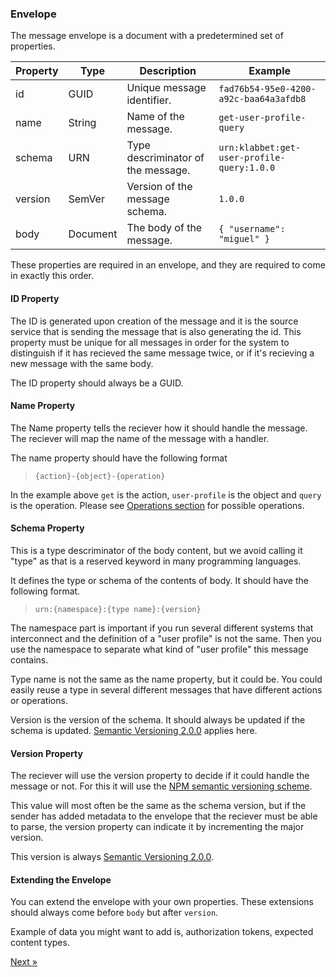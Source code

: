 ### Envelope

The message envelope is a document with a predetermined set of properties.

| Property | Type     | Description                        | Example                                    |
| -------- | -------- | ---------------------------------- | ------------------------------------------ |
| id       | GUID     | Unique message identifier.         | `fad76b54-95e0-4200-a92c-baa64a3afdb8`     |
| name     | String   | Name of the message.               | `get-user-profile-query`                   |
| schema   | URN      | Type descriminator of the message. | `urn:klabbet:get-user-profile-query:1.0.0` |
| version  | SemVer   | Version of the message schema.     | `1.0.0`                                    |
| body     | Document | The body of the message.           | `{ "username": "miguel" }`                 |

These properties are required in an envelope, and they are required to come in exactly this order.

#### ID Property

The ID is generated upon creation of the message and it is the source service that is sending the message that is also generating the id. This property must be unique for all messages in order for the system to distinguish if it has recieved the same message twice, or if it's recieving a new message with the same body.

The ID property should always be a GUID.

#### Name Property

The Name property tells the reciever how it should handle the message. The reciever will map the name of the message with a handler.

The name property should have the following format

> `{action}-{object}-{operation}`

In the example above `get` is the action, `user-profile` is the object and `query` is the operation. Please see [Operations section](300_operations.html) for possible operations.

#### Schema Property

This is a type descriminator of the body content, but we avoid calling it "type" as that is a reserved keyword in many programming languages.

It defines the type or schema of the contents of body. It should have the following format.

> `urn:{namespace}:{type name}:{version}`

The namespace part is important if you run several different systems that interconnect and the definition of a "user profile" is not the same. Then you use the namespace to separate what kind of "user profile" this message contains.

Type name is not the same as the name property, but it could be. You could easily reuse a type in several different messages that have different actions or operations.

Version is the version of the schema. It should always be updated if the schema is updated. [Semantic Versioning 2.0.0](https://semver.org/spec/v2.0.0.html) applies here.

#### Version Property

The reciever will use the version property to decide if it could handle the message or not. For this it will use the [NPM semantic versioning scheme](https://docs.npmjs.com/about-semantic-versioning).

This value will most often be the same as the schema version, but if the sender has added metadata to the envelope that the reciever must be able to parse, the version property can indicate it by incrementing the major version.

This version is always [Semantic Versioning 2.0.0](https://semver.org/spec/v2.0.0.html).

#### Extending the Envelope

You can extend the envelope with your own properties. These extensions should always come before `body` but after `version`.

Example of data you might want to add is, authorization tokens, expected content types.

[Next &raquo;](112_content_body.html)
